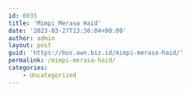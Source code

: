 ```yaml
---
id: 6035
title: 'Mimpi Merasa Haid'
date: '2023-03-27T13:36:04+00:00'
author: admin
layout: post
guid: 'https://bos.awn.biz.id/mimpi-merasa-haid/'
permalink: /mimpi-merasa-haid/
categories:
    - Uncategorized
---
```


